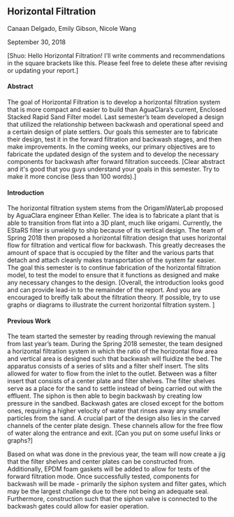 ## Horizontal Filtration
Canaan Delgado, Emily Gibson, Nicole Wang 

September 30, 2018

[Shuo: Hello Horizontal Filtration! I'll write comments and recommendations in the square brackets like this. Please feel free to delete these after revising or updating your report.]

#### **Abstract**

The goal of Horizontal Filtration is to develop a horizontal filtration system that is more compact and easier to build than AguaClara’s current, Enclosed Stacked Rapid Sand Filter model. Last semester’s team developed a design that utilized the relationship between backwash and operational speed and a certain design of plate settlers. Our goals this semester are to fabricate their design, test it in the forward filtration and backwash stages, and then make improvements. In the coming weeks, our primary objectives are to fabricate the updated design of the system and to develop the necessary components for backwash after forward filtration succeeds. [Clear abstract and it's good that you guys understand your goals in this semester. Try to make it more concise (less than 100 words).]


#### **Introduction**
The horizontal filtration system stems from the OrigamiWaterLab proposed by AguaClara engineer Ethan Keller. The idea is to fabricate a plant that is able to transition from flat into a 3D plant, much like origami. Currently, the EStaRS filter is unwieldy to ship because of its vertical design. The team of Spring 2018 then proposed a horizontal filtration design that uses horizontal flow for filtration and vertical flow for backwash. This greatly decreases the amount of space that is occupied by the filter and the various parts that detach and attach cleanly makes transportation of the system far easier. The goal this semester is to continue fabrication of the horizontal filtration model, to test the model to ensure that it functions as designed and make any necessary changes to the design. [Overall, the introduction looks good and can provide lead-in to the remainder of the report. And you are encouraged to breifly talk about the filtration theory. If possible, try to use graphs or diagrams to illustrate the current horizontal filtration system. ]



#### **Previous Work**

The team started the semester by reading through reviewing the manual from last year’s team. During the Spring 2018 semester, the team designed a horizontal filtration system in which the ratio of the horizontal flow area and vertical area is designed such that backwash will fluidize the bed. The apparatus consists of a series of slits and a filter shelf insert. The slits allowed for water to flow from the inlet to the outlet. Between was a filter insert that consists of a center plate and filter shelves. The filter shelves serve as a place for the sand to settle instead of being carried out with the effluent. The siphon is then able to begin backwash by creating low pressure in the sandbed. Backwash gates are closed except for the bottom ones, requiring a higher velocity of water that rinses away any smaller particles from the sand. A crucial part of the design also lies in the carved channels of the center plate design. These channels allow for the free flow of water along the entrance and exit. [Can you put on some useful links or graphs?]

Based on what was done in the previous year, the team will now create a jig that the filter shelves and center plates can be constructed from. Additionally, EPDM foam gaskets will be added to allow for tests of the forward filtration mode. Once successfully tested, components for backwash will be made - primarily the siphon system and filter gates, which may be the largest challenge due to there not being an adequate seal. Furthermore, construction such that the siphon valve is connected to the backwash gates could allow for easier operation.

